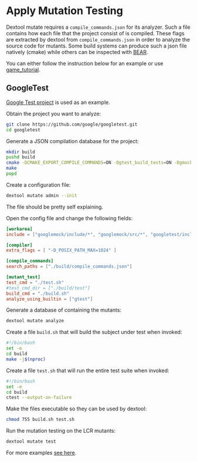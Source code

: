 # Apply Mutation Testing

Dextool mutate requires a `compile_commands.json` for its analyzer. Such a file
contains how each file that the project consist of is compiled. These flags are
extracted by dextool from `compile_commands.json` in order to analyze the
source code for mutants. Some build systems can produce such a json file
natively (cmake) while others can be inspected with
[BEAR](https://github.com/rizsotto/Bear).

You can either follow the instruction below for an example or use
[game_tutorial](examples/game_tutorial).

## GoogleTest

[Google Test project](https://github.com/google/googletest) is used as an
example.

Obtain the project you want to analyze:
```sh
git clone https://github.com/google/googletest.git
cd googletest
```

Generate a JSON compilation database for the project:
```sh
mkdir build
pushd build
cmake -DCMAKE_EXPORT_COMPILE_COMMANDS=ON -Dgtest_build_tests=ON -Dgmock_build_tests=ON ..
make
popd
```

Create a configuration file:
```sh
dextool mutate admin --init
```
The file should be pretty self explaining.

Open the config file and change the following fields:
```toml
[workarea]
include = ["googlemock/include/*", "googlemock/src/*", "googletest/include/*", "googletest/src/*"]

[compiler]
extra_flags = [ "-D_POSIX_PATH_MAX=1024" ]

[compile_commands]
search_paths = ["./build/compile_commands.json"]

[mutant_test]
test_cmd = "./test.sh"
#test_cmd_dir = ["./build/test"]
build_cmd = "./build.sh"
analyze_using_builtin = ["gtest"]
```

Generate a database of containing the mutants:
```sh
dextool mutate analyze
```

Create a file `build.sh` that will build the subject under test when invoked:
```sh
#!/bin/bash
set -e
cd build
make -j$(nproc)
```

Create a file `test.sh` that will run the entire test suite when invoked:
```sh
#!/bin/bash
set -e
cd build
ctest --output-on-failure
```

Make the files executable so they can be used by dextool:
```sh
chmod 755 build.sh test.sh
```

Run the mutation testing on the LCR mutants:
```sh
dextool mutate test
```

For more examples [see here](examples).
